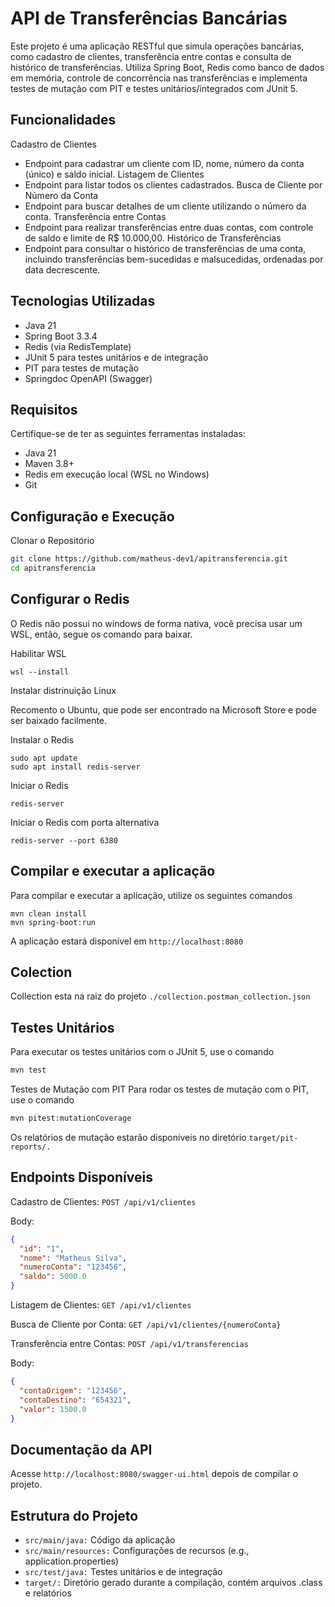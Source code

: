 
# API de Transferências Bancárias

Este projeto é uma aplicação RESTful que simula operações bancárias, como cadastro de clientes, transferência entre contas e consulta de histórico de transferências. Utiliza Spring Boot, Redis como banco de dados em memória, controle de concorrência nas transferências e implementa testes de mutação com PIT e testes unitários/integrados com JUnit 5.



## Funcionalidades
Cadastro de Clientes
- Endpoint para cadastrar um cliente com ID, nome, número da conta (único) e saldo inicial.
Listagem de Clientes
- Endpoint para listar todos os clientes cadastrados.
Busca de Cliente por Número da Conta
- Endpoint para buscar detalhes de um cliente utilizando o número da conta.
Transferência entre Contas
- Endpoint para realizar transferências entre duas contas, com controle de saldo e limite de R$ 10.000,00.
Histórico de Transferências
- Endpoint para consultar o histórico de transferências de uma conta, incluindo transferências bem-sucedidas e malsucedidas, ordenadas por data decrescente.

## Tecnologias Utilizadas
- Java 21
- Spring Boot 3.3.4
- Redis (via RedisTemplate)
- JUnit 5 para testes unitários e de integração
- PIT para testes de mutação
- Springdoc OpenAPI (Swagger)

## Requisitos
Certifique-se de ter as seguintes ferramentas instaladas:
- Java 21
- Maven 3.8+
- Redis em execução local (WSL no Windows)
- Git
## Configuração e Execução

Clonar o Repositório
```bash
git clone https://github.com/matheus-dev1/apitransferencia.git
cd apitransferencia
```

## Configurar o Redis

O Redis não possui no windows de forma nativa, você precisa usar um WSL, então, segue os comando para baixar.

Habilitar WSL
```ubuntu
wsl --install
```
Instalar distrinuição Linux

Recomento o Ubuntu, que pode ser encontrado na Microsoft Store e pode ser baixado facilmente.

Instalar o Redis
```ubuntu
sudo apt update
sudo apt install redis-server
```

Iniciar o Redis
```ubuntu
redis-server
```

Iniciar o Redis com porta alternativa
```ubuntu
redis-server --port 6380
```

## Compilar e executar a aplicação
Para compilar e executar a aplicação, utilize os seguintes comandos

```ubuntu
mvn clean install
mvn spring-boot:run
```

A aplicação estará disponível em ```http://localhost:8080```

## Colection 
Collection esta na raiz do projeto ```./collection.postman_collection.json```

## Testes Unitários
Para executar os testes unitários com o JUnit 5, use o comando
```bash
mvn test
```

Testes de Mutação com PIT
Para rodar os testes de mutação com o PIT, use o comando
```bash
mvn pitest:mutationCoverage
```

Os relatórios de mutação estarão disponíveis no diretório ```target/pit-reports/.```
## Endpoints Disponíveis

Cadastro de Clientes: ```POST /api/v1/clientes```

Body:
```json
{
  "id": "1",
  "nome": "Matheus Silva",
  "numeroConta": "123456",
  "saldo": 5000.0
}
```

Listagem de Clientes: ```GET /api/v1/clientes```

Busca de Cliente por Conta: ```GET /api/v1/clientes/{numeroConta}```

Transferência entre Contas: ```POST /api/v1/transferencias```

Body:
```json
{
  "contaOrigem": "123456",
  "contaDestino": "654321",
  "valor": 1500.0
}
```

## Documentação da API
Acesse ```http://localhost:8080/swagger-ui.html``` depois de compilar o projeto.
## Estrutura do Projeto
- ```src/main/java:``` Código da aplicação
- ```src/main/resources:``` Configurações de recursos (e.g., application.properties)
- ```src/test/java:``` Testes unitários e de integração
- ```target/:``` Diretório gerado durante a compilação, contém arquivos .class e relatórios
